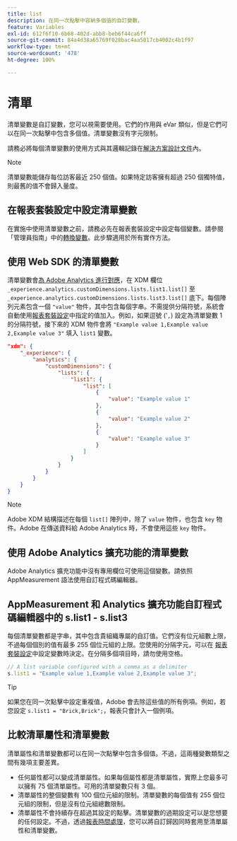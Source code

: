 ```yaml
---
title: list
description: 在同一次點擊中容納多個值的自訂變數。
feature: Variables
exl-id: 612f6f10-6b68-402d-abb8-beb6f44ca6ff
source-git-commit: 84a4d38a65769f028bac4aa5817cb4002c4b1f97
workflow-type: tm+mt
source-wordcount: '478'
ht-degree: 100%

---
```


# 清單

清單變數是自訂變數，您可以視需要使用。它們的作用與 eVar 類似，但是它們可以在同一次點擊中包含多個值。清單變數沒有字元限制。

請務必將每個清單變數的使用方式與其邏輯記錄在[解決方案設計文件](../../prepare/solution-design.md)內。

>[!NOTE]
>
>清單變數能儲存每位訪客最近 250 個值。如果特定訪客擁有超過 250 個獨特值，則最舊的值不會歸入量度。

## 在報表套裝設定中設定清單變數

在實施中使用清單變數之前，請務必先在報表套裝設定中設定每個變數。請參閱「管理員指南」中的[轉換變數](/help/admin/admin/c-manage-report-suites/c-edit-report-suites/conversion-var-admin/list-var-admin.md)。此步驟適用於所有實作方法。

## 使用 Web SDK 的清單變數

清單變數會[為 Adobe Analytics 進行對應](https://experienceleague.adobe.com/docs/analytics/implementation/aep-edge/variable-mapping.html)，在 XDM 欄位 `_experience.analytics.customDimensions.lists.list1.list[]` 至 `_experience.analytics.customDimensions.lists.list3.list[]` 底下。每個陣列元素包含一個 `"value"` 物件，其中包含每個字串。不需提供分隔符號，系統會自動使用[報表套裝設定](/help/admin/admin/c-manage-report-suites/c-edit-report-suites/conversion-var-admin/list-var-admin.md)中指定的值加入。例如，如果逗號 (&#39;`,`) 設定為清單變數 1 的分隔符號，接下來的 XDM 物件會將 `"Example value 1,Example value 2,Example value 3"` 填入 `list1` 變數。

```json
"xdm": {
    "_experience": {
        "analytics": {
            "customDimensions": {
                "lists": {
                    "list1": {
                        "list": [
                            {
                                "value": "Example value 1"
                            },
                            {
                                "value": "Example value 2"
                            },
                            {
                                "value": "Example value 3"
                            }
                        ]
                    }
                }
            }
        }
    }
}
```

>[!NOTE]
>
>Adobe XDM 結構描述在每個 `list[]` 陣列中，除了 `value` 物件，也包含 `key` 物件。Adobe 在傳送資料給 Adobe Analytics 時，不會使用這些 `key` 物件。

## 使用 Adobe Analytics 擴充功能的清單變數

Adobe Analytics 擴充功能中沒有專用欄位可使用這個變數。請依照 AppMeasurement 語法使用自訂程式碼編輯器。

## AppMeasurement 和 Analytics 擴充功能自訂程式碼編輯器中的 s.list1 - s.list3

每個清單變數都是字串，其中包含貴組織專屬的自訂值。它們沒有位元組數上限，不過每個個別的值有最多 255 個位元組的上限。您使用的分隔字元，可以在 [報表套裝設定](/help/admin/admin/c-manage-report-suites/c-edit-report-suites/conversion-var-admin/list-var-admin.md)中設定變數時決定。在分隔多個項目時，請勿使用空格。

```js
// A list variable configured with a comma as a delimiter
s.list1 = "Example value 1,Example value 2,Example value 3";
```

>[!TIP]
>
>如果您在同一次點擊中設定重複值，Adobe 會去除這些值的所有例項。例如，若您設定 `s.list1 = "Brick,Brick";`，報表只會計入一個例項。

## 比較清單屬性和清單變數

清單屬性和清單變數都可以在同一次點擊中包含多個值。不過，這兩種變數類型之間有幾項主要差異。

* 任何屬性都可以變成清單屬性。如果每個屬性都是清單屬性，實際上您最多可以擁有 75 個清單屬性。可用的清單變數只有 3 個。
* 清單屬性的整個變數有 100 個位元組的限制。清單變數的每個值有 255 個位元組的限制，但是沒有位元組總數限制。
* 清單屬性不會持續存在超過其設定的點擊。清單變數的過期設定可以是您想要的任何設定。不過，透過[報表時間處理](/help/components/vrs/vrs-report-time-processing.md)，您可以將自訂歸因同時套用至清單屬性和清單變數。
